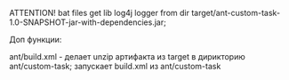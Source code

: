 ATTENTION! bat files get lib log4j logger from dir target/ant-custom-task-1.0-SNAPSHOT-jar-with-dependencies.jar;

Доп функции:

ant/build.xml - делает unzip артифакта из target в дирикторию ant/custom-task; запускает build.xml из ant/custom-task
